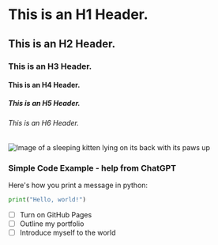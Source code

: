 # This is an H1 Header.
## This is an H2 Header.
### This is an H3 Header.
#### This is an H4 Header.
##### This is an H5 Header.
###### This is an H6 Header.



![Image of a sleeping kitten lying on its back with its paws up](https://i.guim.co.uk/img/media/43352be36da0eb156e8551d775a57fadba8ae6d7/0_0_1440_864/master/1440.jpg?width=1200&height=900&quality=85&auto=format&fit=crop&s=184376f73721b565014f1d24e5bf645c)

### Simple Code Example - help from ChatGPT

Here's how you print a message in python:

```python
print("Hello, world!")
```
- [ ] Turn on GitHub Pages
- [ ] Outline my portfolio
- [ ] Introduce myself to the world
